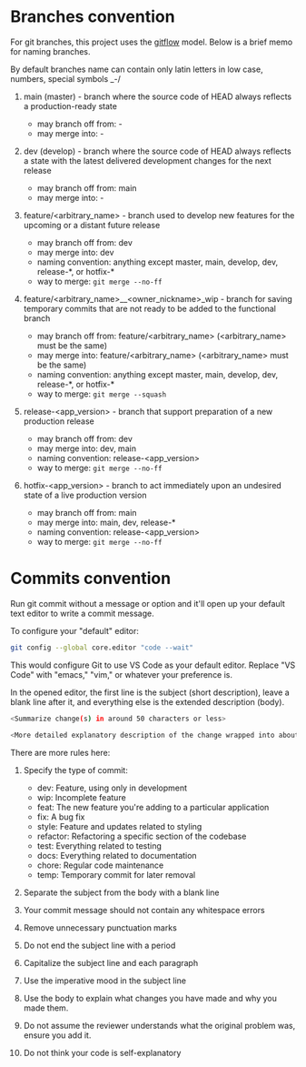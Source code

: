 # Branches convention

For git branches, this project uses the [gitflow](https://nvie.com/posts/a-successful-git-branching-model/) model. Below is a brief memo for naming branches.

By default branches name can contain only latin letters in low case, numbers, special symbols \_-/

1. main (master) - branch where the source code of HEAD always reflects a production-ready state

   - may branch off from: -
   - may merge into: -

2. dev (develop) - branch where the source code of HEAD always reflects a state with the latest delivered development changes for the next release

   - may branch off from: main
   - may merge into: -

3. feature/<arbitrary_name> - branch used to develop new features for the upcoming or a distant future release

   - may branch off from: dev
   - may merge into: dev
   - naming convention: anything except master, main, develop, dev, release-\*, or hotfix-\*
   - way to merge: `git merge --no-ff`

4. feature/<arbitrary_name>__<owner_nickname>\_wip - branch for saving temporary commits that are not ready to be added to the functional branch

   - may branch off from: feature/<arbitrary_name> (<arbitrary_name> must be the same)
   - may merge into: feature/<arbitrary_name> (<arbitrary_name> must be the same)
   - naming convention: anything except master, main, develop, dev, release-\*, or hotfix-\*
   - way to merge: `git merge --squash`

5. release-<app_version> - branch that support preparation of a new production release

   - may branch off from: dev
   - may merge into: dev, main
   - naming convention: release-<app_version>
   - way to merge: `git merge --no-ff`

6. hotfix-<app_version> - branch to act immediately upon an undesired state of a live production version

   - may branch off from: main
   - may merge into: main, dev, release-\*
   - naming convention: release-<app_version>
   - way to merge: `git merge --no-ff`

# Commits convention

Run git commit without a message or option and it'll open up your default text editor to write a commit message.

To configure your "default" editor:

```bash
git config --global core.editor "code --wait"
```

This would configure Git to use VS Code as your default editor. Replace "VS Code" with "emacs," "vim," or whatever your preference is.

In the opened editor, the first line is the subject (short description), leave a blank line after it, and everything else is the extended description (body).

```bash
<Summarize change(s) in around 50 characters or less>

<More detailed explanatory description of the change wrapped into about 72 characters>
```

There are more rules here:

1.  Specify the type of commit:

    - dev: Feature, using only in development
    - wip: Incomplete feature
    - feat: The new feature you're adding to a particular application
    - fix: A bug fix
    - style: Feature and updates related to styling
    - refactor: Refactoring a specific section of the codebase
    - test: Everything related to testing
    - docs: Everything related to documentation
    - chore: Regular code maintenance
    - temp: Temporary commit for later removal

2.  Separate the subject from the body with a blank line

3.  Your commit message should not contain any whitespace errors

4.  Remove unnecessary punctuation marks

5.  Do not end the subject line with a period

6.  Capitalize the subject line and each paragraph

7.  Use the imperative mood in the subject line

8.  Use the body to explain what changes you have made and why you made them.

9.  Do not assume the reviewer understands what the original problem was, ensure you add it.

10. Do not think your code is self-explanatory
